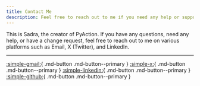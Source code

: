 ```yaml
---
title: Contact Me
description: Feel free to reach out to me if you need any help or support
---
```


This is Sadra, the creator of PyAction. If you have any questions, need any help, or have a change request, feel free to reach out to me on various platforms such as Email, X (Twitter), and LinkedIn.

---

[:simple-gmail:](mailto:lnxpylnxpy@gmail.com){ .md-button .md-button--primary }
[:simple-x:](https://x.com/lnxpylnxpy){ .md-button .md-button--primary }
[:simple-linkedin:](https://linkedin.com/in/sadra-yahyapour){ .md-button .md-button--primary }
[:simple-github:](https://github.com/lnxpy){ .md-button .md-button--primary }
